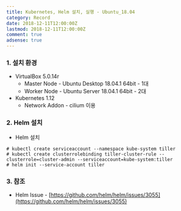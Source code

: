 ```yaml
---
title: Kubernetes, Helm 설치, 실행 - Ubuntu_18.04
category: Record
date: 2018-12-11T12:00:00Z
lastmod: 2018-12-11T12:00:00Z
comment: true
adsense: true
---
```


### 1. 설치 환경

* VirtualBox 5.0.14r
  * Master Node - Ubuntu Desktop 18.04.1 64bit - 1대
  * Worker Node - Ubuntu Server 18.04.1 64bit - 2대
* Kubernetes 1.12
  * Network Addon - cilium 이용

### 2. Helm 설치

* Helm 설치

~~~
# kubectl create serviceaccount --namespace kube-system tiller
# kubectl create clusterrolebinding tiller-cluster-rule --clusterrole=cluster-admin --serviceaccount=kube-system:tiller
# helm init --service-account tiller
~~~

### 3. 참조

* Helm Issue - [https://github.com/helm/helm/issues/3055](https://github.com/helm/helm/issues/3055)